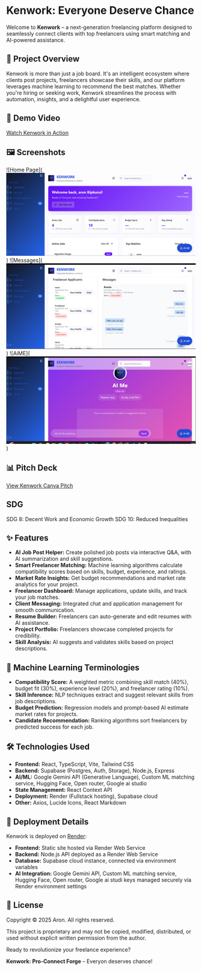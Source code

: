 # Kenwork: Everyone Deserve Chance

Welcome to **Kenwork** – a next-generation freelancing platform designed to seamlessly connect clients with top freelancers using smart matching and AI-powered assistance.

## 🚀 Project Overview

Kenwork is more than just a job board. It's an intelligent ecosystem where clients post projects, freelancers showcase their skills, and our platform leverages machine learning to recommend the best matches. Whether you're hiring or seeking work, Kenwork streamlines the process with automation, insights, and a delightful user experience.

## 🎥 Demo Video

[Watch Kenwork in Action](https://youtu.be/6CsXsyWvifE)

## 🖼️ Screenshots

![Home Page](![alt text](image.png))
![Messages](![alt text](image-1.png))
![AiME](![alt text](image-2.png))

## 📊 Pitch Deck

[View Kenwork  Canva Pitch](https://www.canva.com/design/DAGmfvEj2as/PENCd41-7pURmqGNo7SK1Q/edit?utm_content=DAGmfvEj2as&utm_campaign=designshare&utm_medium=link2&utm_source=sharebutton)

## SDG
SDG 8: Decent Work and Economic Growth
SDG 10: Reduced Inequalities

## ✨ Features

- **AI Job Post Helper:** Create polished job posts via interactive Q&A, with AI summarization and skill suggestions.
- **Smart Freelancer Matching:** Machine learning algorithms calculate compatibility scores based on skills, budget, experience, and ratings.
- **Market Rate Insights:** Get budget recommendations and market rate analytics for your project.
- **Freelancer Dashboard:** Manage applications, update skills, and track your job matches.
- **Client Messaging:** Integrated chat and application management for smooth communication.
- **Resume Builder:** Freelancers can auto-generate and edit resumes with AI assistance.
- **Project Portfolio:** Freelancers showcase completed projects for credibility.
- **Skill Analysis:** AI suggests and validates skills based on project descriptions.

## 🧠 Machine Learning Terminologies

- **Compatibility Score:** A weighted metric combining skill match (40%), budget fit (30%), experience level (20%), and freelancer rating (10%).
- **Skill Inference:** NLP techniques extract and suggest relevant skills from job descriptions.
- **Budget Prediction:** Regression models and prompt-based AI estimate market rates for projects.
- **Candidate Recommendation:** Ranking algorithms sort freelancers by predicted success for each job.

## 🛠️ Technologies Used

- **Frontend:** React, TypeScript, Vite, Tailwind CSS
- **Backend:** Supabase (Postgres, Auth, Storage), Node.js, Express
- **AI/ML:** Google Gemini API (Generative Language), Custom ML matching service, Hugging Face, Open router, Google ai studio
- **State Management:** React Context API
- **Deployment:** Render (Fullstack hosting), Supabase cloud
- **Other:** Axios, Lucide Icons, React Markdown

## 🚚 Deployment Details

Kenwork is deployed on [Render](https://kenwork.onrender.com/):

- **Frontend:** Static site hosted via Render Web Service
- **Backend:** Node.js API deployed as a Render Web Service
- **Database:** Supabase cloud instance, connected via environment variables
- **AI Integration:** Google Gemini API, Custom ML matching service, Hugging Face, Open router, Google ai studi keys managed securely via Render environment settings

## 📄 License

Copyright © 2025 Aron. All rights reserved.

This project is proprietary and may not be copied, modified, distributed, or used without explicit written permission from the author.

Ready to revolutionize your freelance experience?  

**Kenwork: Pro-Connect Forge** – Everyon deserves chance!
